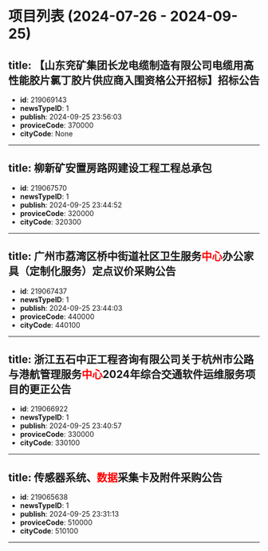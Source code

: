 # 项目列表 (2024-07-26 - 2024-09-25)

## title: 【山东兖矿集团长龙电缆制造有限公司电缆用高性能胶片氯丁胶片供应商入围资格公开招标】招标公告
- **id**: 219069143
- **newsTypeID**: 1
- **publish**: 2024-09-25 23:56:03
- **proviceCode**: 370000
- **cityCode**: None
---
## title: 柳新矿安置房路网建设工程工程总承包
- **id**: 219067570
- **newsTypeID**: 1
- **publish**: 2024-09-25 23:44:52
- **proviceCode**: 320000
- **cityCode**: 320300
---
## title: 广州市荔湾区桥中街道社区卫生服务<span style='color:red;'>中心</span>办公家具（定制化服务）定点议价采购公告
- **id**: 219067437
- **newsTypeID**: 1
- **publish**: 2024-09-25 23:44:03
- **proviceCode**: 440000
- **cityCode**: 440100
---
## title: 浙江五石中正工程咨询有限公司关于杭州市公路与港航管理服务<span style='color:red;'>中心</span>2024年综合交通软件运维服务项目的更正公告
- **id**: 219066922
- **newsTypeID**: 1
- **publish**: 2024-09-25 23:40:57
- **proviceCode**: 330000
- **cityCode**: 330100
---
## title: 传感器系统、<span style='color:red;'>数据</span>采集卡及附件采购公告
- **id**: 219065638
- **newsTypeID**: 1
- **publish**: 2024-09-25 23:31:13
- **proviceCode**: 510000
- **cityCode**: 510100
---
